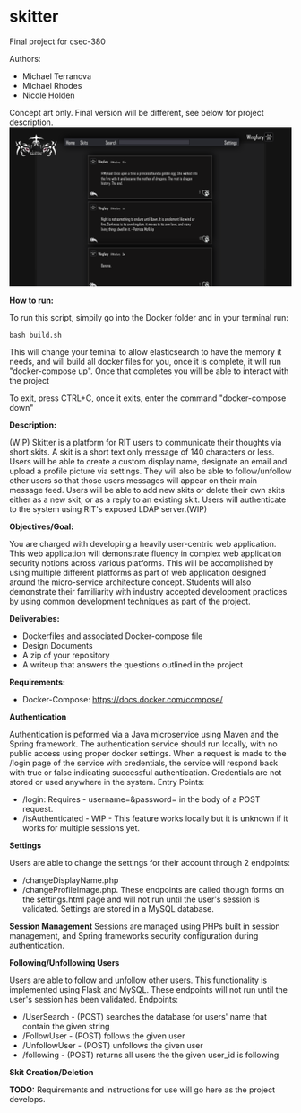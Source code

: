 # skitter

Final project for csec-380 

Authors:
* Michael Terranova
* Michael Rhodes
* Nicole Holden

Concept art only. Final version will be different, see below for project description.
![Alt text](SkitterV2.png?raw=true "WARNING: Concept art only - What skitter could look like.")

**How to run:**

To run this script, simpily go into the Docker folder and in your terminal run:
```
bash build.sh
```
This will change your teminal to allow elasticsearch to have the memory it needs, and will build all docker files for you, once it is complete, it will run "docker-compose up". Once that completes you will be able to interact with the project

To exit, press CTRL+C, once it exits, enter the command "docker-compose down"


**Description:**

(WIP) Skitter is a platform for RIT users to communicate their thoughts via short skits. A skit is a short
text only message of 140 characters or less. Users will be able to create a custom display name, designate
an email and upload a profile picture via settings. They will also be able to follow/unfollow other users
so that those users messages will appear on their main message feed. Users will be able to add new skits
or delete their own skits either as a new skit, or as a reply to an existing skit. Users will authenticate
to the system using RIT's exposed LDAP server.(WIP)

**Objectives/Goal:** 

You are charged with developing a heavily user-centric web application. This web application will demonstrate 
fluency in complex web application security notions across various platforms. This will be accomplished by 
using multiple different platforms as part of web application designed around the micro-service architecture 
concept. Students will also demonstrate their familiarity with industry accepted development practices by 
using common development techniques as part of the project. 
 
**Deliverables:** 

 * Dockerfiles and associated Docker-compose file 
 * Design Documents 
 * A zip of your repository 
 * A writeup that answers the questions outlined in the project 

**Requirements:** 
* Docker-Compose: https://docs.docker.com/compose/


**Authentication** 

  Authentication is peformed via a Java microservice using Maven and the Spring framework. The authentication service should run locally, with no public access using proper docker settings. When a request is made to the /login page of the service with credentials, the service will respond back with true or false indicating successful authentication. Credentials are not stored or used anywhere in the system.
  Entry Points:
  * /login: Requires - username=<un>&password=<pw> in the body of a POST request.
  * /isAuthenticated - WIP - This feature works locally but it is unknown if it works for multiple sessions yet.
 
 **Settings**
 
   Users are able to change the settings for their account through 2 endpoints: 
   * /changeDisplayName.php
   * /changeProfileImage.php. 
   These endpoints are called though forms on the settings.html page and will not run until the user's session is validated. Settings are stored in a MySQL database.
 
 **Session Management**
   Sessions are managed using PHPs built in session management, and Spring frameworks security configuration during authentication.
 
 **Following/Unfollowing Users**

  Users are able to follow and unfollow other users. This functionality is implemented using Flask and MySQL. These endpoints will not run until the user's session has been validated.
  Endpoints:
  * /UserSearch - (POST) searches the database for users' name that contain the given string
  * /FollowUser - (POST) follows the given user
  * /UnfollowUser - (POST) unfollows the given user
  * /following - (POST) returns all users the the given user_id is following
 
 **Skit Creation/Deletion**
 <WIP>
 
**TODO:**
Requirements and instructions for use will go here as the project develops.
